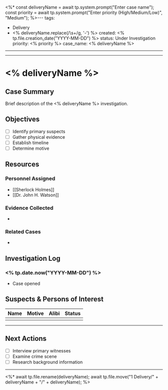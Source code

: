 <%* 
const deliveryName = await tp.system.prompt("Enter case name");
const priority = await tp.system.prompt("Enter priority (High/Medium/Low)", "Medium");
%>---
tags:
  - Delivery
  - <% deliveryName.replace(/\s+/g, '-') %>
created: <% tp.file.creation_date("YYYY-MM-DD") %>
status: Under Investigation
priority: <% priority %>
case_name: <% deliveryName %>
---

---

# <% deliveryName %>

## Case Summary

Brief description of the <% deliveryName %> investigation.

## Objectives

- [ ] Identify primary suspects
- [ ] Gather physical evidence
- [ ] Establish timeline
- [ ] Determine motive

## Resources

### Personnel Assigned
- [[Sherlock Holmes]]
- [[Dr. John H. Watson]]

### Evidence Collected
- 

### Related Cases
- 

## Investigation Log

### <% tp.date.now("YYYY-MM-DD") %>
- Case opened

## Suspects & Persons of Interest

| Name | Motive | Alibi | Status |
|------|--------|-------|--------|
| | | | |

---

## Next Actions

- [ ] Interview primary witnesses
- [ ] Examine crime scene
- [ ] Research background information

---

<%* 
await tp.file.rename(deliveryName);
await tp.file.move("1 Delivery/" + deliveryName + "/" + deliveryName);
%>